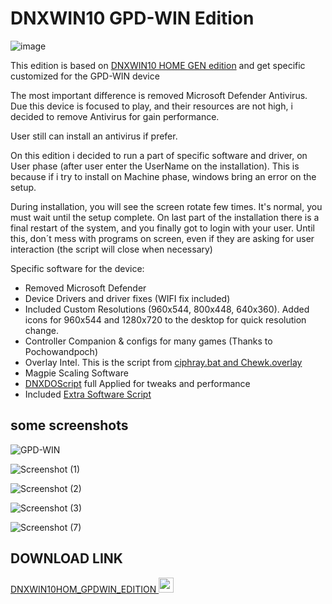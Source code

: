 # DNXWIN10 GPD-WIN Edition

![image](https://github.com/Deen0X/DNXWIN/assets/3720302/38e0d5c1-91ec-4fb8-b291-75380dc523eb)

This edition is based on [DNXWIN10 HOME GEN edition](https://github.com/Deen0X/DNXWIN/tree/main/BASE_GEN_EDITION) and get specific customized for the GPD-WIN device

The most important difference is removed Microsoft Defender Antivirus. Due this device is focused to play, and their resources are not high, i decided to remove Antivirus for gain performance.

User still can install an antivirus if prefer.

On this edition i decided to run a part of specific software and driver, on User phase (after user enter the UserName on the installation). This is because if i try to install on Machine phase, windows bring an error on the setup.

During installation, you will see the screen rotate few times. It's normal, you must wait until the setup complete. On last part of the installation there is a final restart of the system, and you finally got to login with your user. Until this, don´t mess with programs on screen, even if they are asking for user interaction (the script will close when necessary)

Specific software for the device:

- Removed Microsoft Defender
- Device Drivers and driver fixes (WIFI fix included)
- Included Custom Resolutions (960x544, 800x448, 640x360). Added icons for 960x544 and 1280x720 to the desktop for quick resolution change.
- Controller Companion & configs for many games (Thanks to Pochowandpoch)
- Overlay Intel. This is the script from [ciphray.bat and Chewk.overlay](https://discord.com/channels/243411108940087297/826965330965430272/832688561277894686)
- Magpie Scaling Software
- [DNXDOScript](https://github.com/Deen0X/DNXDOScript) full Applied for tweaks and performance
- Included [Extra Software Script](https://github.com/Deen0X/DNXExtraSoftware)

## some screenshots

![GPD-WIN](https://github.com/Deen0X/DNXWIN/assets/3720302/cb88d484-dca9-459b-9d98-4c3cba112764)

![Screenshot (1)](https://github.com/Deen0X/DNXWIN/assets/3720302/547ae2cd-daa8-4837-b412-4969cac92e63)

![Screenshot (2)](https://github.com/Deen0X/DNXWIN/assets/3720302/af103a0f-a667-4dca-8fca-18bd0895c9a6)

![Screenshot (3)](https://github.com/Deen0X/DNXWIN/assets/3720302/6a2bcfd0-1085-49d5-be44-5dec4e169860)

![Screenshot (7)](https://github.com/Deen0X/DNXWIN/assets/3720302/ec18f449-ce5e-44e4-9a1d-2df5ed41d732)




## DOWNLOAD LINK

[DNXWIN10HOM_GPDWIN_EDITION <img src="https://github.com/Deen0X/DNXWIN/assets/3720302/83d20043-648a-474f-800b-bf1d0be06424" width="24">](https://t.me/PCMasterRacePortable/665099/700033)
